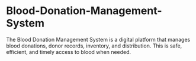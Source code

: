 # Blood-Donation-Management-System
The Blood Donation Management System is a digital platform that manages blood donations, donor records, inventory, and distribution. This is safe, efficient, and timely access to blood when needed.
